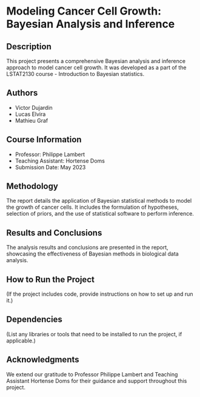 # Modeling Cancer Cell Growth: Bayesian Analysis and Inference

## Description
This project presents a comprehensive Bayesian analysis and inference approach to model cancer cell growth. It was developed as a part of the LSTAT2130 course - Introduction to Bayesian statistics.

## Authors
- Victor Dujardin
- Lucas Elvira
- Mathieu Graf

## Course Information
- Professor: Philippe Lambert
- Teaching Assistant: Hortense Doms
- Submission Date: May 2023

## Methodology
The report details the application of Bayesian statistical methods to model the growth of cancer cells. It includes the formulation of hypotheses, selection of priors, and the use of statistical software to perform inference.

## Results and Conclusions
The analysis results and conclusions are presented in the report, showcasing the effectiveness of Bayesian methods in biological data analysis.

## How to Run the Project
(If the project includes code, provide instructions on how to set up and run it.)

## Dependencies
(List any libraries or tools that need to be installed to run the project, if applicable.)

## Acknowledgments
We extend our gratitude to Professor Philippe Lambert and Teaching Assistant Hortense Doms for their guidance and support throughout this project.

